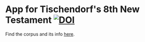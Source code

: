 # App for Tischendorf's 8th New Testament [![DOI](https://zenodo.org/badge/194737871.svg)](https://zenodo.org/badge/latestdoi/194737871)

Find the corpus and its info [here](https://github.com/codykingham/tischendorf_tf).
